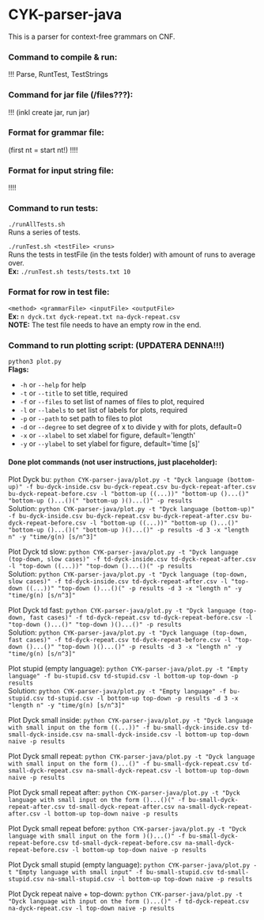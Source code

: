 # CYK-parser-java
This is a parser for context-free grammars on CNF.

### Command to compile & run:
!!!
Parse, RuntTest, TestStrings

### Command for jar file (/files???):
!!! (inkl create jar, run jar)


### Format for grammar file:
(first nt = start nt!)
!!!!

### Format for input string file:
!!!!

### Command to run tests:
`./runAllTests.sh` <br>
Runs a series of tests. <br>

`./runTest.sh <testFile> <runs>` <br>
Runs the tests in testFile (in the tests folder) with amount of runs to average over. <br>
**Ex:** `./runTest.sh tests/tests.txt 10` <br>


### Format for row in test file:
`<method> <grammarFile> <inputFile> <outputFile>` <br>
**Ex:** `n dyck.txt dyck-repeat.txt na-dyck-repeat.csv` <br>
**NOTE:** The test file needs to have an empty row in the end.


### Command to run plotting script: (UPDATERA DENNA!!!)
`python3 plot.py` <br>
**Flags:**
- `-h` or `--help` for help <br>
- `-t` or `--title` to set title, required <br>
- `-f` or `--files` to set list of names of files to plot, required <br>
- `-l` or `--labels` to set list of labels for plots, required <br>
- `-p` or `--path` to set path to files to plot <br>
- `-d` or `--degree` to set degree of x to divide y with for plots, default=0 <br>
- `-x` or `--xlabel` to set xlabel for figure, default='length' <br>
- `-y` or `--ylabel` to set ylabel for figure, default='time [s]' <br>

#### Done plot commands (not user instructions, just placeholder):
Plot Dyck bu:
`python CYK-parser-java/plot.py -t "Dyck language (bottom-up)" -f bu-dyck-inside.csv bu-dyck-repeat.csv bu-dyck-repeat-after.csv bu-dyck-repeat-before.csv -l "bottom-up ((...))" "bottom-up ()...()" "bottom-up ()...()(" "bottom-up )()...()" -p results` <br>
Solution:
`python CYK-parser-java/plot.py -t "Dyck language (bottom-up)" -f bu-dyck-inside.csv bu-dyck-repeat.csv bu-dyck-repeat-after.csv bu-dyck-repeat-before.csv -l "bottom-up ((...))" "bottom-up ()...()" "bottom-up ()...()(" "bottom-up )()...()" -p results -d 3 -x "length n" -y "time/g(n) [s/n^3]"` <br>

Plot Dyck td slow:
`python CYK-parser-java/plot.py -t "Dyck language (top-down, slow cases)" -f td-dyck-inside.csv td-dyck-repeat-after.csv -l "top-down ((...))" "top-down ()...()(" -p results` <br>
Solution:
`python CYK-parser-java/plot.py -t "Dyck language (top-down, slow cases)" -f td-dyck-inside.csv td-dyck-repeat-after.csv -l "top-down ((...))" "top-down ()...()(" -p results -d 3 -x "length n" -y "time/g(n) [s/n^3]"` <br>

Plot Dyck td fast:
`python CYK-parser-java/plot.py -t "Dyck language (top-down, fast cases)" -f td-dyck-repeat.csv td-dyck-repeat-before.csv -l "top-down ()...()" "top-down )()...()" -p results` <br>
Solution:
`python CYK-parser-java/plot.py -t "Dyck language (top-down, fast cases)" -f td-dyck-repeat.csv td-dyck-repeat-before.csv -l "top-down ()...()" "top-down )()...()" -p results -d 3 -x "length n" -y "time/g(n) [s/n^3]"` <br>

Plot stupid (empty language):
`python CYK-parser-java/plot.py -t "Empty language" -f bu-stupid.csv td-stupid.csv -l bottom-up top-down -p results` <br>
Solution:
`python CYK-parser-java/plot.py -t "Empty language" -f bu-stupid.csv td-stupid.csv -l bottom-up top-down -p results -d 3 -x "length n" -y "time/g(n) [s/n^3]"` <br>

Plot Dyck small inside:
`python CYK-parser-java/plot.py -t "Dyck language with small input on the form ((...))" -f bu-small-dyck-inside.csv td-small-dyck-inside.csv na-small-dyck-inside.csv -l bottom-up top-down naive -p results` <br>

Plot Dyck small repeat:
`python CYK-parser-java/plot.py -t "Dyck language with small input on the form ()...()" -f bu-small-dyck-repeat.csv td-small-dyck-repeat.csv na-small-dyck-repeat.csv -l bottom-up top-down naive -p results` <br>

Plot Dyck small repeat after:
`python CYK-parser-java/plot.py -t "Dyck language with small input on the form ()...()(" -f bu-small-dyck-repeat-after.csv td-small-dyck-repeat-after.csv na-small-dyck-repeat-after.csv -l bottom-up top-down naive -p results` <br>

Plot Dyck small repeat before:
`python CYK-parser-java/plot.py -t "Dyck language with small input on the form )()...()" -f bu-small-dyck-repeat-before.csv td-small-dyck-repeat-before.csv na-small-dyck-repeat-before.csv -l bottom-up top-down naive -p results` <br>

Plot Dyck small stupid (empty language):
`python CYK-parser-java/plot.py -t "Empty language with small input" -f bu-small-stupid.csv td-small-stupid.csv na-small-stupid.csv -l bottom-up top-down naive -p results` <br>

Plot Dyck repeat naive + top-down:
`python CYK-parser-java/plot.py -t "Dyck language with input on the form ()...()" -f td-dyck-repeat.csv na-dyck-repeat.csv -l top-down naive -p results` <br>
